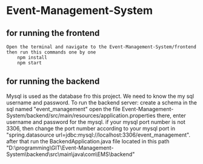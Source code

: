 # Event-Management-System
 
## for running the frontend
    Open the terminal and navigate to the Event-Management-System/frontend
    then run this commands one by one
        npm install
        npm start

## for running the backend
Mysql is used as the database fro this project.
We need to know the my sql username and password.
To run the backend server:
    create a schema in the sql named "event_management"
    open the file Event-Management-System/backend/src/main/resources/application.properties
    there, enter username and password for the mysql.
    if your mysql port number is not 3306, then change the port number according to your mysql port in "spring.datasource url=jdbc:mysql://localhost:3306/event_management".
    after that run the BackendApplication.java file located in this path "D:\programming\GIT\Event-Management-System\backend\src\main\java\com\EMS\backend"


